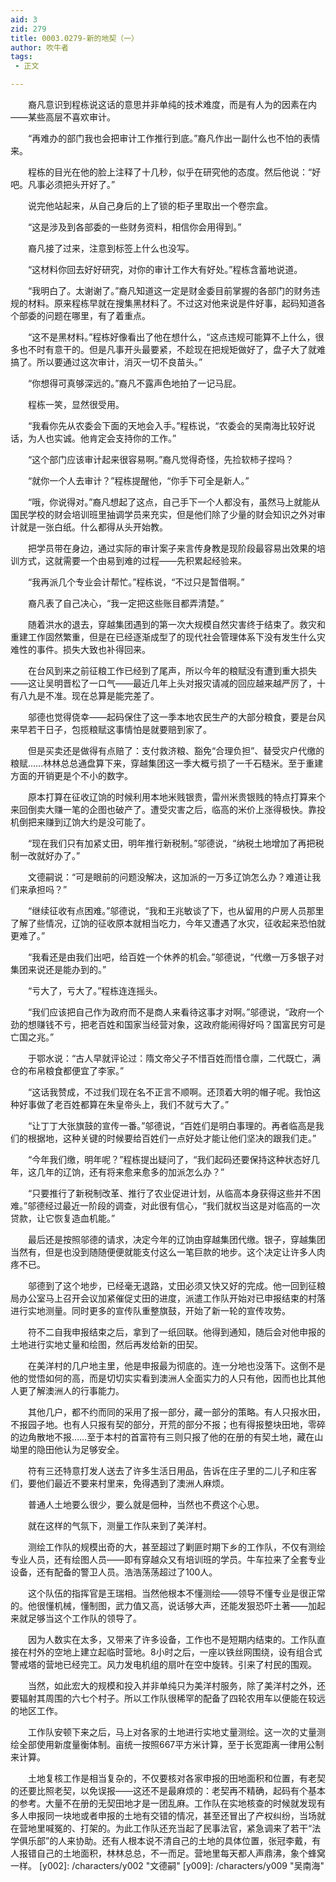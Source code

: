 ```yaml
---
aid: 3
zid: 279
title: 0003.0279-新的地契（一）
author: 吹牛者
tags: 
 - 正文

---
```




　　裔凡意识到程栋说这话的意思并非单纯的技术难度，而是有人为的因素在内——某些高层不喜欢审计。

　　“再难办的部门我也会把审计工作推行到底。”裔凡作出一副什么也不怕的表情来。

　　程栋的目光在他的脸上注释了十几秒，似乎在研究他的态度。然后他说：“好吧。凡事必须把头开好了。”

　　说完他站起来，从自己身后的上了锁的柜子里取出一个卷宗盒。

　　“这是涉及到各部委的一些财务资料，相信你会用得到。”

　　裔凡接了过来，注意到标签上什么也没写。

　　“这材料你回去好好研究，对你的审计工作大有好处。”程栋含蓄地说道。

　　“我明白了。太谢谢了。”裔凡知道这一定是财金委目前掌握的各部门的财务违规的材料。原来程栋早就在搜集黑材料了。不过这对他来说是件好事，起码知道各个部委的问题在哪里，有了着重点。

　　“这不是黑材料。”程栋好像看出了他在想什么，“这点违规可能算不上什么，很多也不时有意干的。但是凡事开头最要紧，不趁现在把规矩做好了，盘子大了就难搞了。所以要通过这次审计，消灭一切不良苗头。”

　　“你想得可真够深远的。”裔凡不露声色地拍了一记马屁。

　　程栋一笑，显然很受用。

　　“我看你先从农委会下面的天地会入手。”程栋说，“农委会的吴南海比较好说话，为人也实诚。他肯定会支持你的工作。”

　　“这个部门应该审计起来很容易啊。”裔凡觉得奇怪，先捡软柿子捏吗？

　　“就你一个人去审计？”程栋提醒他，“你手下可全是新人。”

　　“哦，你说得对。”裔凡想起了这点，自己手下一个人都没有，虽然马上就能从国民学校的财会培训班里抽调学员来充实，但是他们除了少量的财会知识之外对审计就是一张白纸。什么都得从头开始教。

　　把学员带在身边，通过实际的审计案子来言传身教是现阶段最容易出效果的培训方式，这就需要一个由易到难的过程——先积累起经验来。

　　“我再派几个专业会计帮忙。”程栋说，“不过只是暂借啊。”

　　裔凡表了自己决心，“我一定把这些账目都弄清楚。”

　　随着洪水的退去，穿越集团遇到的第一次大规模自然灾害终于结束了。救灾和重建工作固然繁重，但是在已经逐渐成型了的现代社会管理体系下没有发生什么灾难性的事件。损失大致也补得回来。

　　在台风到来之前征粮工作已经到了尾声，所以今年的粮赋没有遭到重大损失——这让吴明晋松了一口气——最近几年上头对报灾请减的回应越来越严厉了，十有八九是不准。现在总算是能完差了。

　　邬德也觉得侥幸——起码保住了这一季本地农民生产的大部分粮食，要是台风来早若干日子，包揽粮赋这事情怕是就要赔到家了。

　　但是买卖还是做得有点赔了：支付救济粮、豁免“合理负担”、替受灾户代缴的粮赋……林林总总通盘算下来，穿越集团这一季大概亏损了一千石糙米。至于重建方面的开销更是个不小的数字。

　　原本打算在征收辽饷的时候利用本地米贱银贵，雷州米贵银贱的特点打算来个来回倒卖大赚一笔的企图也破产了。遭受灾害之后，临高的米价上涨得极快。靠投机倒把来赚到辽饷大约是没可能了。

　　“现在我们只有加紧丈田，明年推行新税制。”邬德说，“纳税土地增加了再把税制一改就好办了。”

　　文德嗣说：“可是眼前的问题没解决，这加派的一万多辽饷怎么办？难道让我们来承担吗？”

　　“继续征收有点困难。”邬德说，“我和王兆敏谈了下，也从留用的户房人员那里了解了些情况，辽饷的征收原本就相当吃力，今年又遭遇了水灾，征收起来恐怕就更难了。”

　　“我看还是由我们出吧，给百姓一个休养的机会。”邬德说，“代缴一万多银子对集团来说还是能办到的。”

　　“亏大了，亏大了。”程栋连连摇头。

　　“我们应该把自己作为政府而不是商人来看待这事才对啊。”邬德说，“政府一个劲的想赚钱不亏，把老百姓和国家当经营对象，这政府能闹得好吗？国富民穷可是亡国之兆。”

　　于鄂水说：“古人早就评论过：隋文帝父子不惜百姓而惜仓廪，二代既亡，满仓的布帛粮食都便宜了李家。”

　　“这话我赞成，不过我们现在名不正言不顺啊。还顶着大明的帽子呢。我怕这种好事做了老百姓都算在朱皇帝头上，我们不就亏大了。”

　　“让丁丁大张旗鼓的宣传一番。”邬德说，“百姓们是明白事理的。再者临高是我们的根据地，这种关键的时候要给百姓们一点好处才能让他们坚决的跟我们走。”

　　“今年我们缴，明年呢？”程栋提出疑问了，“我们起码还要保持这种状态好几年，这几年的辽饷，还有将来愈来愈多的加派怎么办？”

　　“只要推行了新税制改革、推行了农业促进计划，从临高本身获得这些并不困难。”邬德经过最近一阶段的调查，对此很有信心，“我们就权当这是对临高的一次贷款，让它恢复造血机能。”

　　最后还是按照邬德的请求，决定今年的辽饷由穿越集团代缴。银子，穿越集团当然有，但是也没到随随便便就能支付这么一笔巨款的地步。这个决定让许多人肉疼不已。

　　邬德到了这个地步，已经毫无退路，丈田必须又快又好的完成。他一回到征粮局办公室马上召开会议加紧催促丈田的进度，派遣工作队开始对已申报结束的村落进行实地测量。同时更多的宣传队重整旗鼓，开始了新一轮的宣传攻势。

　　符不二自我申报结束之后，拿到了一纸回联。他得到通知，随后会对他申报的土地进行实地丈量和绘图，然后再发给新的田契。

　　在美洋村的几户地主里，他是申报最为彻底的。连一分地也没落下。这倒不是他的觉悟如何的高，而是切切实实看到澳洲人全面实力的人只有他，因而也比其他人更了解澳洲人的行事能力。

　　其他几户，都不约而同的采用了报一部分，藏一部分的策略。有人只报水田，不报园子地。也有人只报有契的部分，开荒的部分不报；也有得报整块田地，零碎的边角散地不报……至于本村的首富符有三则只报了他的在册的有契土地，藏在山坳里的隐田他认为足够安全。

　　符有三还特意打发人送去了许多生活日用品，告诉在庄子里的二儿子和庄客们，要他们最近不要来村里来，免得遇到了澳洲人麻烦。

　　普通人土地要么很少，要么就是佃种，当然也不费这个心思。

　　就在这样的气氛下，测量工作队来到了美洋村。

　　测绘工作队的规模出奇的大，甚至超过了剿匪时期下乡的工作队，不仅有测绘专业人员，还有绘图人员——即有穿越众又有培训班的学员。牛车拉来了全套专业设备，还有配备的警卫人员。浩浩荡荡超过了100人。

　　这个队伍的指挥官是王瑞相。当然他根本不懂测绘——领导不懂专业是很正常的。他很懂机械，懂制图，武力值又高，说话够大声，还能发狠恐吓土著——加起来就足够当这个工作队的领导了。

　　因为人数实在太多，又带来了许多设备，工作也不是短期内结束的。工作队直接在村外的空地上建立起临时营地。8小时之后，一座以铁丝网围绕，设有组合式警戒塔的营地已经完工。风力发电机组的扇叶在空中旋转。引来了村民的围观。

　　当然，如此宏大的规模和投入并非单纯只为美洋村服务，除了美洋村之外，还要辐射其周围的六七个村子。所以工作队很稀罕的配备了四轮农用车以便能在较远的地区工作。

　　工作队安顿下来之后，马上对各家的土地进行实地丈量测绘。这一次的丈量测绘全部使用新度量衡体制。亩统一按照667平方米计算，至于长宽距离一律用公制来计算。

　　土地复核工作是相当复杂的，不仅要核对各家申报的田地面积和位置，有老契的还要比照老契，以免误报——这还不是最麻烦的：老契再不精确，起码有个基本的参考。大量不在册的无契田地才是一团乱麻。工作队在实地核查的时候就发现有多人申报同一块地或者申报的土地有交错的情况，甚至还冒出了产权纠纷，当场就在营地里喊冤的、打架的。为此工作队还充当起了民事法官，紧急调来了若干“法学俱乐部”的人来协助。还有人根本说不清自己的土地的具体位置，张冠李戴，有人报错自己的土地面积，林林总总，不一而足。营地里每天都人声鼎沸，象个蜂窝一样。
[y002]: /characters/y002 "文德嗣"
[y009]: /characters/y009 "吴南海"



